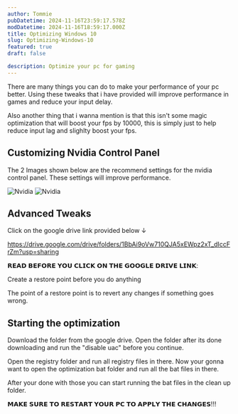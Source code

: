 ```yaml
---
author: Tommie
pubDatetime: 2024-11-16T23:59:17.578Z
modDatetime: 2024-11-16T18:59:17.000Z
title: Optimizing Windows 10
slug: Optimizing-Windows-10
featured: true
draft: false

description: Optimize your pc for gaming
---
```


There are many things you can do to make your performance of your pc better. Using these tweaks that i have provided will improve performance in games and reduce your input delay.

 Also another thing that i wanna mention is that this isn't some magic optimization that will boost your fps by 10000, this is simply just to help reduce input lag and slighlty boost your fps. 

## Customizing Nvidia Control Panel

The 2 Images shown below are the recommend settings for the nvidia control panel. These settings will improve performance.

![Nvidia](@assets/images/nvidia1.png)
![Nvidia](@assets/images/nvidia2.png)

## Advanced Tweaks

Click on the google drive link provided below ↓

https://drive.google.com/drive/folders/1BbAi9oVw710QJA5xEWpz2xT_dIccFrZm?usp=sharing

𝗥𝗘𝗔𝗗 𝗕𝗘𝗙𝗢𝗥𝗘 𝗬𝗢𝗨 𝗖𝗟𝗜𝗖𝗞 𝗢𝗡 𝗧𝗛𝗘 𝗚𝗢𝗢𝗚𝗟𝗘 𝗗𝗥𝗜𝗩𝗘 𝗟𝗜𝗡𝗞:

Create a restore point before you do anything

The point of a restore point is to revert any changes if something goes wrong. 

## Starting the optimization

Download the folder from the google drive. Open the folder after its done downloading and run the "disable uac" before you continue. 

Open the registry folder and run all registry files in there. 
Now your gonna want to open the optimization bat folder and run all the bat files in there. 

After your done with those you can start running the bat files in the clean up folder. 

𝗠𝗔𝗞𝗘 𝗦𝗨𝗥𝗘 𝗧𝗢 𝗥𝗘𝗦𝗧𝗔𝗥𝗧 𝗬𝗢𝗨𝗥 𝗣𝗖 𝗧𝗢 𝗔𝗣𝗣𝗟𝗬 𝗧𝗛𝗘 𝗖𝗛𝗔𝗡𝗚𝗘𝗦!!!



